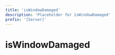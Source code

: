 ```yaml
---
title: 'isWindowDamaged'
description: 'Placeholder for isWindowDamaged'
prefix: '[Server]'
---
```


# isWindowDamaged
